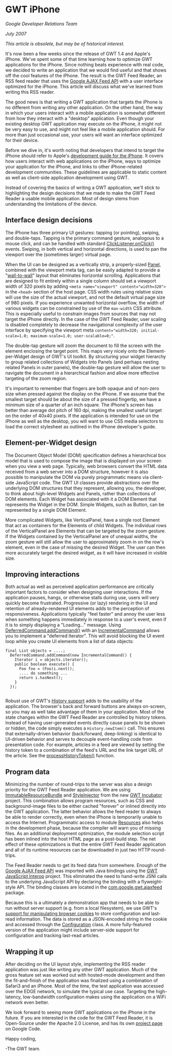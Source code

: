 GWT iPhone
===

_Google Developer Relations Team_

_July 2007_

_This article is obsolete, but may be of historical interest._

It's now been a few weeks since the release of GWT 1.4 and Apple's iPhone.
We've spent some of that time learning how to optimize GWT
applications for the iPhone. Since nothing beats experience with real
code, we decided to write an application that we would find useful and that
shows off the cool features of the iPhone. The result is the
GWT Feed Reader, an RSS feed reader that uses the
[Google
AJAX Feed API](//developers.google.com/feed/) with a user interface optimized for the iPhone. This article
will discuss what we've learned from writing this RSS reader.

The good news is that writing a GWT application that
targets the iPhone is no different from writing any other application.
On the other hand, the way in which your users interact with a mobile application is
somewhat different from how they interact with a "desktop" application.
Even though your existing desktop GWT application may execute on the iPhone,
it might not be very easy to use, and might not feel like a mobile application should.
For more than just occasional use, your users will want an
interface optimized for their device.

Before we dive in, it's worth noting that
developers that intend to target the iPhone should refer to Apple's
[development
guide for the iPhone](http://developer.apple.com/iphone/). It covers how users interact with web
applications on the iPhone, ways to optimize your application for the iPhone,
and links to other iPhone-related development communities. These
guidelines are applicable to static content as well as client-side application
development using GWT.

Instead of covering the basics of writing a GWT application, we'll stick
to highlighting the design decisions that we made to make the GWT Feed Reader a
usable mobile application. Most of design stems from understanding the
limitations of the device.

## Interface design decisions

The iPhone has three primary UI gestures: tapping (or pointing),
swiping, and double-taps. Tapping is the primary command gesture,
analogous to a mouse click, and can be handled with standard
[ClickListener.onClick()](/javadoc/latest/com/google/gwt/user/client/ui/ClickListener.html)
events. Swiping, in both vertical and horizontal directions, is used to
pan the viewport over the (sometimes larger) virtual page.

When the UI can be designed as a vertically strip, a properly-sized
[Panel](/javadoc/latest/com/google/gwt/user/client/ui/Panel.html),
combined with the viewport meta tag, can be easily adapted to provide a
"[wall-to-wall](http://gwt-feed-reader.googlecode.com/svn/trunk/src/com/google/gwt/sample/feedreader/client/WallToWallPanel.java)"
layout that eliminates horizontal scrolling. Applications that are
designed to fit entirely within a single column should set a viewport width of
320 pixels by adding `<meta
name="viewport" content="width=320">` in the
`<head>` section of the host
page. CSS width rules using relative sizes will use the size of the actual
viewport, and not the default virtual page size of 980 pixels. If you
experience unwanted horizontal overflow, the width of various widgets can be
constrained by use of the `max-width`
CSS attribute. This is especially useful to constrain images from sources
that may not target the iPhone directly. In the case of the GWT Feed
Reader, user scaling is disabled completely to decrease the navigational
complexity of the user interface by specifying the viewport meta
`content="width=320; initial-scale=1.0; maximum-scale=1.0;
user-scalable=0;"`.

The double-tap gesture will zoom the document to fill the screen with the
element enclosing the target point. This maps very nicely onto the
Element-per-Widget design of GWT's UI toolkit. By structuring your widget
hierarchy to group related collections of Widgets into Panels (and perhaps
nesting related Panels in outer panels), the double-tap gesture will allow the
user to navigate the document in a hierarchical fashion and allow more effective
targeting of the zoom region.

It's important to remember that fingers are both opaque and of non-zero
size when pressed against the display on the iPhone. If we assume that the
smallest target should be about the size of a pressed fingertip, we have a
minimum size of a quarter of an inch square. The iPhone's screen has better than
average dot pitch of 160 dpi, making the smallest useful target on the order of
40x40 pixels. If the application is intended for use on the iPhone as well
as the desktop, you will want to use CSS media selectors to load the correct
stylesheet as outlined in the iPhone developer's guide.

## Element-per-Widget design

The Document Object Model (DOM) specification defines a hierarchical box
model that is used to compose the image that is displayed on your screen when
you view a web page. Typically, web browsers convert the HTML data
received from a web server into a DOM structure, however it is also possible to
manipulate the DOM via purely programmatic means via client-side JavaScript
code. The GWT UI classes provide abstractions over the underlying DOM
structures that they represent, allowing you, the developer, to think about
high-level Widgets and Panels, rather than collections of DOM elements.
Each Widget has associated with it a DOM Element that represents the Widget in
the DOM. Simple Widgets, such as Button, can be represented by a single
DOM Element.

More complicated Widgets, like VerticalPanel, have a single root Element
that act as containers for the Elements of child Widgets. The individual
rows of the VerticalPanel are Elements that can be targeted by the zoom
gesture. If the Widgets contained by the VerticalPanel are of unequal
widths, the zoom gesture will still allow the user to approximately zoom in on
the row's element, even in the case of missing the desired Widget. The
user can then more accurately target the desired widget, as it will have
increased in visible size.

## Improving interactions

Both actual as well as perceived application performance are critically
important factors to consider when designing user interactions. If the
application pauses, hangs, or otherwise stalls during use, users will very
quickly become frustrated.
Progressive (or lazy) rendering in the UI and retention of already-rendered UI
elements adds to the perception of responsiveness.
Applications typically "feel faster" and annoy the user less when something happens
immediately in response to a user's event, even if it is to simply displaying a
"Loading..." message. Using
[DeferredCommand.addCommand()](/javadoc/latest/com/google/gwt/user/client/DeferredCommand.html) with an
[IncrementalCommand](/javadoc/latest/com/google/gwt/user/client/IncrementalCommand.html)
allows you to implement a "deferred Iterator". This will avoid blocking
the UI event loop while you create UI elements from a list of data
objects:

```
final List objects = ....;
  DeferredCommand.addCommand(new IncrementalCommand() {
    Iterator i = objects.iterator();
    public boolean execute() {
      Foo foo = (Foo)i.next();
      .... do something ...
      return i.hasNext();
    }
  });
  
```

Robust use of GWT's
[History
support](/javadoc/latest/com/google/gwt/user/client/History.html) adds to the usability of the application. The browser's back
and forward buttons are always on-screen, so you may as well take advantage of
them in your application. Most of the state changes within the GWT Feed
Reader are controlled by history tokens. Instead of having user-generated
events directly cause panels to be shown or hidden, the code simply executes a
`History.newItem()` call. This
ensures that externally-driven behavior (back/forward, deep-linking) is
identical to UI-driven behavior and serves to decouple event-handling code from
presentation code. For example, articles in a feed are viewed by setting the
history token to a combination of the feed's URL and the link target URL of the
article. See the
[processHistoryToken()](http://gwt-feed-reader.googlecode.com/svn/trunk/src/com/google/gwt/sample/feedreader/client/GwtFeedReader.java)
function.

## Program data

Minimizing the number of round-trips to the server was also a design
priority for the GWT Feed Reader application. We are using
[ImmutableResourceBundle](http://code.google.com/p/google-web-toolkit-incubator/wiki/ImmutableResourceBundle)
and
[StyleInjector](http://code.google.com/p/google-web-toolkit-incubator/wiki/StyleInjector)
from the new
[GWT
Incubator](http://code.google.com/p/google-web-toolkit-incubator) project. This combination allows program resources, such as
CSS and background-image files to be either cached "forever" or inlined directly
into the GWT application. The latter behavior allows the feed reader to
always be able to render correctly, even when the iPhone is temporarily unable
to access the Internet. Programmatic access to module
[Resources](http://gwt-feed-reader.googlecode.com/svn/trunk/src/com/google/gwt/sample/feedreader/client/resources/Resources.java)
also helps in the development phase, because the compiler will warn you of
missing files. As an additional deployment optimization, the module
selection script has been inlined into the host HTML page as a post-build
step. The net effect of these optimizations is that the entire GWT Feed
Reader application and all of its runtime resources can be downloaded in just
two HTTP round-trips.

The Feed Reader needs to get its feed data from somewhere. Enough
of the
[Google
AJAX Feed API](//developers.google.com/feed/) was imported with Java bindings using the
[GWT
JavaScript Interop](http://code.google.com/p/gwt-api-interop) project. This eliminated the need to hand-write
JSNI calls to the underlying JavaScript API by declaring the binding with a
flyweight-style API. The binding classes are located in the
[com.google.gwt.ajaxfeed](http://gwt-feed-reader.googlecode.com/svn/trunk/src/com/google/gwt/ajaxfeed)
package.

Because this is a ultimately a demonstration app that needs to be able to
run without server support (e.g. from a local filesystem), we use GWT's
[support
for manipulating browser cookies](/javadoc/latest/com/google/gwt/user/client/Cookies.html) to store configuration and last-read
information. The data is stored as a JSON-encoded string in the cookie and
accessed through the
[Configuration](http://gwt-feed-reader.googlecode.com/svn/trunk/src/com/google/gwt/sample/feedreader/client/Configuration.java)
class. A more fully-featured version of the application might include
server-side support for configuration and tracking last-read articles.

## Wrapping it up

After deciding on the UI layout style, implementing the RSS reader
application was just like writing any other GWT application. Much of the
gross feature set was worked out with hosted-mode development and then the
fit-and-finish of the application was finalized using a combination of Safari3
and an iPhone. Most of the time, the test application was accessed over
the EDGE network, to simulate the typical use case. Targeting the
high-latency, low-bandwidth configuration makes using the application on a WiFi
network even better.

We look forward to seeing more GWT applications on the iPhone in the
future. If you are interested in the code for the GWT Feed Reader, it is
Open-Source under the Apache 2.0 License, and has its own
[project
page](http://code.google.com/p/gwt-feed-reader/) on Google Code.

Happy coding,

 -The GWT team.
